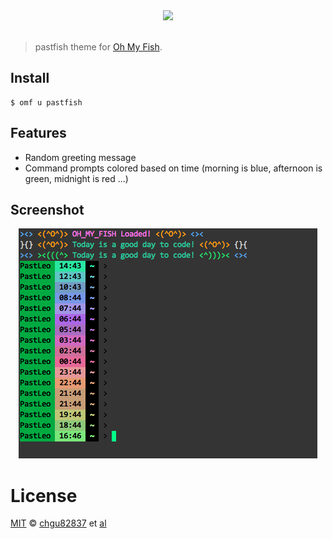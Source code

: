 <div align="center">
  <a href="http://github.com/oh-my-fish/oh-my-fish">
  <img width=90px  src="https://cloud.githubusercontent.com/assets/8317250/8510172/f006f0a4-230f-11e5-98b6-5c2e3c87088f.png">
  </a>
</div>
<br>

> pastfish theme for [Oh My Fish][omf-link].

## Install


```fish
$ omf u pastfish
```

## Features

* Random greeting message
* Command prompts colored based on time (morning is blue, afternoon is green, midnight is red ...)

## Screenshot

<p align="center">
<img src="img/screenshot.png">
</p>

# License

[MIT][mit] © [chgu82837][author] et [al][contributors]


[mit]:            http://opensource.org/licenses/MIT
[author]:         http://github.com/chgu82837
[contributors]:   https://github.com/chgu82837/pastfish/graphs/contributors
[omf-link]:       https://www.github.com/oh-my-fish/oh-my-fish

[license-badge]:  https://img.shields.io/badge/license-MIT-007EC7.svg?style=flat-square
[travis-badge]:   http://img.shields.io/travis/chgu82837/pastfish.svg?style=flat-square
[travis-link]:    https://travis-ci.org/chgu82837/pastfish
